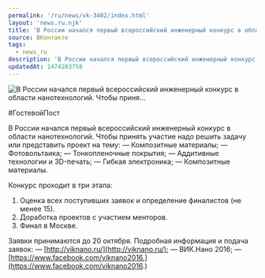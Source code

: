 ```yaml
---
permalink: '/ru/news/vk-3402/index.html'
layout: 'news.ru.njk'
title: 'В России начался первый всероссийский инженерный конкурс в области нанотехнологий. Чтобы приня'
source: ВКонтакте
tags:
  - news_ru
description: 'В России начался первый всероссийский инженерный конкурс в области нанотехнологий. Чтобы приня…'
updatedAt: 1474203758
---
```

![В России начался первый всероссийский инженерный конкурс в области нанотехнологий. Чтобы приня…](https://sun9-7.userapi.com/impf/c636130/v636130195/2ab02/MTM4vHp4s-g.jpg?size=1280x720&quality=96&sign=03ce3b74f1c717be0d422c2a80186271&c_uniq_tag=gBe6CjwxpghW_q2m5scmkV9GIW7pN7-wuxeaMG-vy1Y&type=album)

#ГостевойПост

В России начался первый всероссийский инженерный конкурс в области нанотехнологий. Чтобы принять участие надо решить задачу или представить проект на тему:
— Композитные материалы;
— Фотовольтаика;
— Тонкопленочные покрытия;
— Аддитивные технологии и 3D-печать;
— Гибкая электроника;
— Композитные материалы.

Конкурс проходит в три этапа:
1) Оценка всех поступивших заявок и определение финалистов (не менее 15).
2) Доработка проектов с участием менторов.
3) Финал в Москве.

Заявки принимаются до 20 октября. Подробная информация и подача заявок:
— [http://viknano.ru/](http://viknano.ru/);
— ВИК.Нано 2016;
— [https://www.facebook.com/viknano2016.](https://www.facebook.com/viknano2016.)
